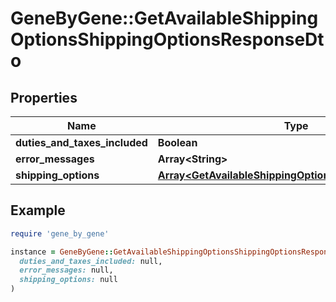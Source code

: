 # GeneByGene::GetAvailableShippingOptionsShippingOptionsResponseDto

## Properties

| Name | Type | Description | Notes |
| ---- | ---- | ----------- | ----- |
| **duties_and_taxes_included** | **Boolean** |  | [optional] |
| **error_messages** | **Array&lt;String&gt;** |  | [optional] |
| **shipping_options** | [**Array&lt;GetAvailableShippingOptionsShippingOptionDto&gt;**](GetAvailableShippingOptionsShippingOptionDto.md) |  | [optional] |

## Example

```ruby
require 'gene_by_gene'

instance = GeneByGene::GetAvailableShippingOptionsShippingOptionsResponseDto.new(
  duties_and_taxes_included: null,
  error_messages: null,
  shipping_options: null
)
```

